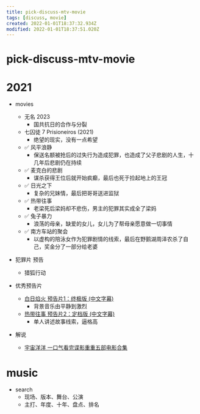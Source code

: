 ```yaml
---
title: pick-discuss-mtv-movie
tags: [discuss, movie]
created: 2022-01-01T18:37:32.934Z
modified: 2022-01-01T18:37:51.020Z
---
```


# pick-discuss-mtv-movie

# 2021

- movies
  - 无名 2023
    - 国共抗日的合作与分裂
  - 七囚徒 7 Prisioneiros (2021)
    - 绝望的现实，没有一点希望
  - ✅️ 风平浪静
    - 保送名额被抢后的过失行为造成犯罪，也造成了父子悲剧的人生，十几年后悲剧仍在持续
  - ✅️ 麦克白的悲剧
    - 谋杀获得王位后就开始疯癫，最后也死于捡起地上的王冠
  - ✅️ 日光之下
    - 复杂的兄妹情，最后把哥哥送进监狱
  - ✅️ 热带往事
    - 老梁死后梁妈却不悲伤，男主的犯罪其实成全了梁妈
  - ✅️ 兔子暴力
    - 浪荡的母亲，缺爱的女儿，女儿为了帮母亲愿意做一切事情
  - ✅️ 南方车站的聚会
    - 以虚构的陪泳女作为犯罪剧情的线索，最后在野鹅湖周泽农杀了自己，奖金分了一部分给老婆

- 犯罪片 预告
  - 猎狐行动

- 优秀预告片
  - [白日焰火 预告片1：终极版 (中文字幕)](https://movie.douban.com/trailer/153239/)
    - 背景音乐由平静到激烈
  - [热带往事 预告片2：定档版 (中文字幕)](https://movie.douban.com/trailer/275340/)
    - 单人讲述故事线索，逼格高

- 解说
  - [宇宙洋洋 一口气看完谍影重重五部电影合集](https://www.bilibili.com/video/BV1aW4y117Zr)
# music
- search
  - 现场、版本、舞台、公演
  - 主打、年度、十年、盘点、排名
